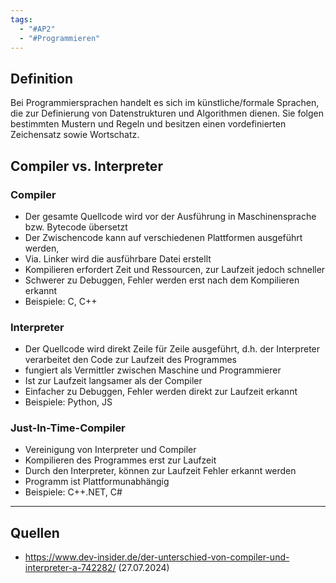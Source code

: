 ```yaml
---
tags:
  - "#AP2"
  - "#Programmieren"
---
```

## Definition
Bei Programmiersprachen handelt es sich im künstliche/formale Sprachen, die zur Definierung von Datenstrukturen und Algorithmen dienen.
Sie folgen bestimmten Mustern und Regeln und besitzen einen vordefinierten Zeichensatz sowie Wortschatz.

## Compiler vs. Interpreter
### Compiler
 + Der gesamte Quellcode wird vor der Ausführung in Maschinensprache bzw. Bytecode übersetzt
 + Der Zwischencode kann auf verschiedenen Plattformen ausgeführt werden,
 + Via. Linker wird die ausführbare Datei erstellt
 + Kompilieren erfordert Zeit und Ressourcen, zur Laufzeit jedoch schneller
 + Schwerer zu Debuggen, Fehler werden erst nach dem Kompilieren erkannt
 + Beispiele: C, C++

### Interpreter
+ Der Quellcode wird direkt Zeile für Zeile ausgeführt, d.h. der Interpreter verarbeitet den Code zur Laufzeit des Programmes
+ fungiert als Vermittler zwischen Maschine und Programmierer
+ Ist zur Laufzeit langsamer als der Compiler
+ Einfacher zu Debuggen, Fehler werden direkt zur Laufzeit erkannt
+ Beispiele: Python, JS

### Just-In-Time-Compiler
+ Vereinigung von Interpreter und Compiler
+ Kompilieren des Programmes erst zur Laufzeit
+ Durch den Interpreter, können zur Laufzeit Fehler erkannt werden
+ Programm ist Plattformunabhängig
+ Beispiele: C++.NET, C#



---
## Quellen
+ https://www.dev-insider.de/der-unterschied-von-compiler-und-interpreter-a-742282/ (27.07.2024)
